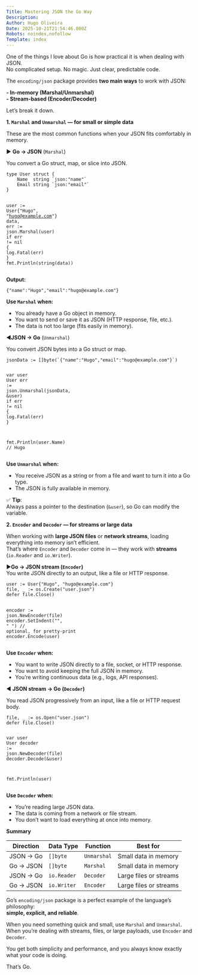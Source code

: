 ```yaml
---
Title: Mastering JSON the Go Way
Description: 
Author: Hugo Oliveira
Date: 2025-10-21T21:54:46.000Z
Robots: noindex,nofollow
Template: index
---
```

<p>One of the things I love about Go is how practical it is when dealing with JSON.<br>
No complicated setup. No magic. Just clear, predictable code.</p>

<p>The <code>encoding/json</code> package provides <strong>two main ways</strong> to work with JSON:</p>

<p><strong>- In-memory (Marshal/Unmarshal)</strong><br>
<strong>- Stream-based (Encoder/Decoder)</strong></p>

<p>Let’s break it down.</p>

<p><strong>1. <code>Marshal</code> and <code>Unmarshal</code> — for small or simple data</strong></p>

<p>These are the most common functions when your JSON fits comfortably in memory.</p>

<p>▶️ <strong>Go → JSON</strong> (<code>Marshal</code>)</p>

<p>You convert a Go struct, map, or slice into JSON.<br>
</p>

<div class="highlight js-code-highlight">
<pre class="highlight go"><code><span class="k">type</span> <span class="n">User</span> <span class="k">struct</span> <span class="p">{</span>
    <span class="n">Name</span>  <span class="kt">string</span> <span class="s">`json:"name"`</span>
    <span class="n">Email</span> <span class="kt">string</span> <span class="s">`json:"email"`</span>
<span class="p">}</span>

<span class="n">user</span> <span class="o">:=</span> <span class="n">User</span><span class="p">{</span><span class="s">"Hugo"</span><span class="p">,</span> <span class="s">"hugo@example.com"</span><span class="p">}</span>
<span class="n">data</span><span class="p">,</span> <span class="n">err</span> <span class="o">:=</span> <span class="n">json</span><span class="o">.</span><span class="n">Marshal</span><span class="p">(</span><span class="n">user</span><span class="p">)</span>
<span class="k">if</span> <span class="n">err</span> <span class="o">!=</span> <span class="no">nil</span> <span class="p">{</span>
    <span class="n">log</span><span class="o">.</span><span class="n">Fatal</span><span class="p">(</span><span class="n">err</span><span class="p">)</span>
<span class="p">}</span>
<span class="n">fmt</span><span class="o">.</span><span class="n">Println</span><span class="p">(</span><span class="kt">string</span><span class="p">(</span><span class="n">data</span><span class="p">))</span>
</code></pre>

</div>



<p><strong>Output:</strong><br>
</p>

<div class="highlight js-code-highlight">
<pre class="highlight json"><code><span class="p">{</span><span class="nl">"name"</span><span class="p">:</span><span class="s2">"Hugo"</span><span class="p">,</span><span class="nl">"email"</span><span class="p">:</span><span class="s2">"hugo@example.com"</span><span class="p">}</span><span class="w">
</span></code></pre>

</div>



<p><strong>Use <code>Marshal</code> when:</strong></p>

<ul>
<li>You already have a Go object in memory.</li>
<li>You want to send or save it as JSON (HTTP response, file, etc.).</li>
<li>The data is not too large (fits easily in memory).</li>
</ul>

<p>◀️<strong>JSON → Go</strong> (<code>Unmarshal</code>)</p>

<p>You convert JSON bytes into a Go struct or map.<br>
</p>

<div class="highlight js-code-highlight">
<pre class="highlight go"><code><span class="n">jsonData</span> <span class="o">:=</span> <span class="p">[]</span><span class="kt">byte</span><span class="p">(</span><span class="s">`{"name":"Hugo","email":"hugo@example.com"}`</span><span class="p">)</span>

<span class="k">var</span> <span class="n">user</span> <span class="n">User</span>
<span class="n">err</span> <span class="o">:=</span> <span class="n">json</span><span class="o">.</span><span class="n">Unmarshal</span><span class="p">(</span><span class="n">jsonData</span><span class="p">,</span> <span class="o">&amp;</span><span class="n">user</span><span class="p">)</span>
<span class="k">if</span> <span class="n">err</span> <span class="o">!=</span> <span class="no">nil</span> <span class="p">{</span>
    <span class="n">log</span><span class="o">.</span><span class="n">Fatal</span><span class="p">(</span><span class="n">err</span><span class="p">)</span>
<span class="p">}</span>

<span class="n">fmt</span><span class="o">.</span><span class="n">Println</span><span class="p">(</span><span class="n">user</span><span class="o">.</span><span class="n">Name</span><span class="p">)</span>  <span class="c">// Hugo</span>
</code></pre>

</div>



<p><strong>Use <code>Unmarshal</code> when:</strong></p>

<ul>
<li>You receive JSON as a string or from a file and want to turn it into a Go type.</li>
<li>The JSON is fully available in memory.</li>
</ul>

<p>✅ <strong>Tip</strong>:<br>
Always pass a pointer to the destination (<code>&amp;user</code>), so Go can modify the variable.</p>

<p><strong>2. <code>Encoder</code> and <code>Decoder</code> — for streams or large data</strong></p>

<p>When working with <strong>large JSON files</strong> or <strong>network streams</strong>, loading everything into memory isn’t efficient.<br>
That’s where <code>Encoder</code> and <code>Decoder</code> come in — they work with <strong>streams</strong> (<code>io.Reader</code> and <code>io.Writer</code>).</p>

<p>▶️<strong>Go → JSON stream (<code>Encoder</code>)</strong><br>
You write JSON directly to an output, like a file or HTTP response.<br>
</p>

<div class="highlight js-code-highlight">
<pre class="highlight go"><code><span class="n">user</span> <span class="o">:=</span> <span class="n">User</span><span class="p">{</span><span class="s">"Hugo"</span><span class="p">,</span> <span class="s">"hugo@example.com"</span><span class="p">}</span>
<span class="n">file</span><span class="p">,</span> <span class="n">_</span> <span class="o">:=</span> <span class="n">os</span><span class="o">.</span><span class="n">Create</span><span class="p">(</span><span class="s">"user.json"</span><span class="p">)</span>
<span class="k">defer</span> <span class="n">file</span><span class="o">.</span><span class="n">Close</span><span class="p">()</span>

<span class="n">encoder</span> <span class="o">:=</span> <span class="n">json</span><span class="o">.</span><span class="n">NewEncoder</span><span class="p">(</span><span class="n">file</span><span class="p">)</span>
<span class="n">encoder</span><span class="o">.</span><span class="n">SetIndent</span><span class="p">(</span><span class="s">""</span><span class="p">,</span> <span class="s">"  "</span><span class="p">)</span> <span class="c">// optional, for pretty-print</span>
<span class="n">encoder</span><span class="o">.</span><span class="n">Encode</span><span class="p">(</span><span class="n">user</span><span class="p">)</span>
</code></pre>

</div>



<p><strong>Use <code>Encoder</code> when:</strong></p>

<ul>
<li>You want to write JSON directly to a file, socket, or HTTP response.</li>
<li>You want to avoid keeping the full JSON in memory.</li>
<li>You’re writing continuous data (e.g., logs, API responses).</li>
</ul>

<p>◀️ <strong>JSON stream → Go (<code>Decoder</code>)</strong></p>

<p>You read JSON progressively from an input, like a file or HTTP request body.<br>
</p>

<div class="highlight js-code-highlight">
<pre class="highlight go"><code><span class="n">file</span><span class="p">,</span> <span class="n">_</span> <span class="o">:=</span> <span class="n">os</span><span class="o">.</span><span class="n">Open</span><span class="p">(</span><span class="s">"user.json"</span><span class="p">)</span>
<span class="k">defer</span> <span class="n">file</span><span class="o">.</span><span class="n">Close</span><span class="p">()</span>

<span class="k">var</span> <span class="n">user</span> <span class="n">User</span>
<span class="n">decoder</span> <span class="o">:=</span> <span class="n">json</span><span class="o">.</span><span class="n">NewDecoder</span><span class="p">(</span><span class="n">file</span><span class="p">)</span>
<span class="n">decoder</span><span class="o">.</span><span class="n">Decode</span><span class="p">(</span><span class="o">&amp;</span><span class="n">user</span><span class="p">)</span>

<span class="n">fmt</span><span class="o">.</span><span class="n">Println</span><span class="p">(</span><span class="n">user</span><span class="p">)</span>
</code></pre>

</div>



<p><strong>Use <code>Decoder</code> when:</strong></p>

<ul>
<li>You’re reading large JSON data.</li>
<li>The data is coming from a network or file stream.</li>
<li>You don’t want to load everything at once into memory.</li>
</ul>

<p><strong>Summary</strong></p>

<div class="table-wrapper-paragraph"><table>
<thead>
<tr>
<th><strong>Direction</strong></th>
<th><strong>Data Type</strong></th>
<th><strong>Function</strong></th>
<th><strong>Best for</strong></th>
</tr>
</thead>
<tbody>
<tr>
<td>JSON → Go</td>
<td><code>[]byte</code></td>
<td><code>Unmarshal</code></td>
<td>Small data in memory</td>
</tr>
<tr>
<td>Go → JSON</td>
<td><code>[]byte</code></td>
<td><code>Marshal</code></td>
<td>Small data in memory</td>
</tr>
<tr>
<td>JSON → Go</td>
<td><code>io.Reader</code></td>
<td><code>Decoder</code></td>
<td>Large files or streams</td>
</tr>
<tr>
<td>Go → JSON</td>
<td><code>io.Writer</code></td>
<td><code>Encoder</code></td>
<td>Large files or streams</td>
</tr>
</tbody>
</table></div>

<p>Go’s <code>encoding/json</code> package is a perfect example of the language’s philosophy:<br>
<strong>simple, explicit, and reliable</strong>.</p>

<p>When you need something quick and small, use <code>Marshal</code> and <code>Unmarshal</code>.<br>
When you’re dealing with streams, files, or large payloads, use <code>Encoder</code> and <code>Decoder</code>.</p>

<p>You get both simplicity and performance, and you always know exactly what your code is doing.</p>

<p>That’s Go.</p>

